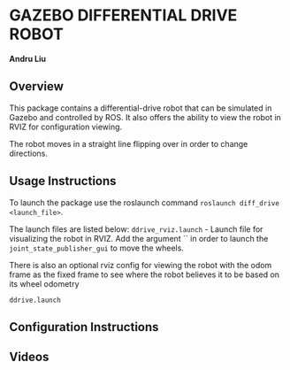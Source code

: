 # GAZEBO DIFFERENTIAL DRIVE ROBOT
**Andru Liu**

## Overview 
This package contains a differential-drive robot that can be simulated in Gazebo and controlled by ROS. It also offers the ability to view the robot in RVIZ for configuration viewing. 

The robot moves in a straight line flipping over in order to change directions. 

## Usage Instructions 
To launch the package use the roslaunch command `roslaunch diff_drive <launch_file>`.

The launch files are listed below:
`ddrive_rviz.launch` - Launch file for visualizing the robot in RVIZ. Add the argument `` in order to launch the `joint_state_publisher_gui` to move the wheels. 

There is also an optional rviz config for viewing the robot with the odom frame as the fixed frame to see where the robot believes it to be based on its wheel odometry

`ddrive.launch`




## Configuration Instructions



## Videos